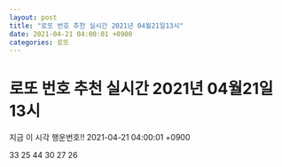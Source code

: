 ```yaml
---
layout: post
title: "로또 번호 추천 실시간 2021년 04월21일13시"
date: 2021-04-21 04:00:01 +0900
categories: 로또
---
```


# 로또 번호 추천 실시간 2021년 04월21일13시

지금 이 시각 행운번호!! 2021-04-21 04:00:01 +0900

 33  25  44  30  27  26 

